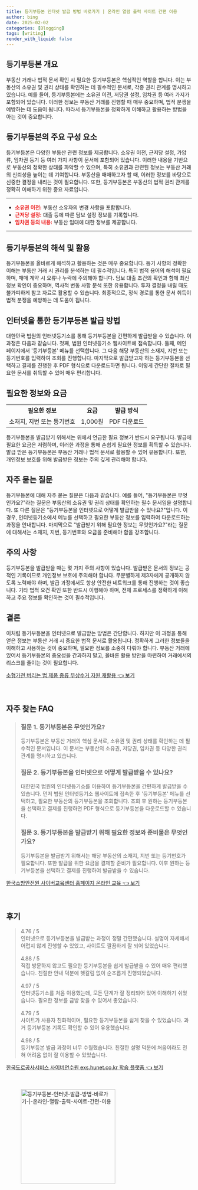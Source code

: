```yaml
---
title: 등기부등본 인터넷 발급 방법 바로가기 | 온라인 열람 출력 사이트 간편 이용
author: bing
date: 2025-02-02
categories: [Blogging]
tags: [writing]
render_with_liquid: false
---
```



<h2 id='등기부등본 개요'>등기부등본 개요</h2>

<p>부동산 거래나 법적 문서 확인 시 필요한 등기부등본은 핵심적인 역할을 합니다. 이는 부동산의 소유권 및 권리 상태를 확인하는 데 필수적인 문서로, 각종 권리 관계를 명시하고 있습니다. 예를 들어, 등기부등본에는 소유권 이전, 저당권 설정, 임차권 등 여러 가지가 포함되어 있습니다. 이러한 정보는 부동산 거래를 진행할 때 매우 중요하며, 법적 분쟁을 예방하는 데 도움이 됩니다. 따라서 등기부등본을 정확하게 이해하고 활용하는 방법을 아는 것이 중요합니다.</p>

<h2 id='등기부등본의 주요 구성 요소'>등기부등본의 주요 구성 요소</h2>

<p>등기부등본은 다양한 부동산 관련 정보를 제공합니다. 소유권 이전, 근저당 설정, 가압류, 임차권 등기 등 여러 가지 사항이 문서에 포함되어 있습니다. 이러한 내용을 기반으로 부동산의 정확한 상태를 파악할 수 있으며, 특히 소유권과 관련된 정보는 부동산 거래의 신뢰성을 높이는 데 기여합니다. 부동산을 매매하고자 할 때, 이러한 정보를 바탕으로 신중한 결정을 내리는 것이 필요합니다. 또한, 등기부등본은 부동산의 법적 권리 관계를 정확히 이해하기 위한 중요 자료입니다.</p>

<hr />

<ul>
    <li><b><span style="color: #ee2323;">소유권 이전:</span></b> 부동산 소유자의 변경 사항을 포함합니다.</li>
    <li><b><span style="color: #ee2323;">근저당 설정:</span></b> 대출 등에 따른 담보 설정 정보를 기록합니다.</li>
    <li><b><span style="color: #ee2323;">임차권 등의 내용:</span></b> 부동산 임대에 대한 정보를 제공합니다.</li>
</ul>

<hr />

<h2 id='등기부등본의 해석 및 활용'>등기부등본의 해석 및 활용</h2>

<p>등기부등본을 올바르게 해석하고 활용하는 것은 매우 중요합니다. 등기 사항의 정확한 이해는 부동산 거래 시 권리를 분석하는 데 필수적입니다. 특히 법적 용어의 해석이 필요하며, 매매 계약 시 오류나 누락에 주의해야 합니다. 담보 대출 조건의 확인과 함께 최신 정보 확인이 중요하며, 역사적 변동 사항 분석 또한 유용합니다. 투자 결정을 내릴 때도 불가피하게 참고 자료로 활용할 수 있습니다. 최종적으로, 정식 경로를 통한 문서 취득이 법적 분쟁을 예방하는 데 도움이 됩니다.</p>

<h2 id='인터넷을 통한 등기부등본 발급 방법'>인터넷을 통한 등기부등본 발급 방법</h2>

<p>대한민국 법원의 인터넷등기소를 통해 등기부등본을 간편하게 발급받을 수 있습니다. 이 과정은 다음과 같습니다. 첫째, 법원 인터넷등기소 웹사이트에 접속합니다. 둘째, 메인 페이지에서 '등기부등본' 메뉴를 선택합니다. 그 다음 해당 부동산의 소재지, 지번 또는 등기번호를 입력하여 조회를 진행합니다. 마지막으로 발급받고자 하는 등기부등본을 선택하고 결제를 진행한 후 PDF 형식으로 다운로드하면 됩니다. 이렇게 간단한 절차로 필요한 문서를 취득할 수 있어 매우 편리합니다.</p>

<h2 id='필요한 정보와 요금'>필요한 정보와 요금</h2>

<table>
    <tr>
        <td style="text-align: center; height: 17px;"><b>필요한 정보</b></td>
        <td style="text-align: center; height: 17px;"><b>요금</b></td>
        <td style="text-align: center; height: 17px;"><b>발급 방식</b></td>
    </tr>
    <tr>
        <td style="text-align: center; height: 17px;">소재지, 지번 또는 등기번호</td>
        <td style="text-align: center; height: 17px;">1,000원</td>
        <td style="text-align: center; height: 17px;">PDF 다운로드</td>
    </tr>
</table>

<p>등기부등본을 발급받기 위해서는 위에서 언급한 필요 정보가 반드시 요구됩니다. 발급에 필요한 요금은 저렴하며, 이러한 과정을 통해 손쉽게 필요한 정보를 획득할 수 있습니다. 발급 받은 등기부등본은 부동산 거래나 법적 문서로 활용할 수 있어 유용합니다. 또한, 개인정보 보호를 위해 발급받은 정보는 주의 깊게 관리해야 합니다.</p>

<h2 id='자주 묻는 질문'>자주 묻는 질문</h2>

<p>등기부등본에 대해 자주 묻는 질문은 다음과 같습니다. 예를 들어, "등기부등본은 무엇인가요?"라는 질문은 부동산의 소유권 및 권리 상태를 확인하는 필수 문서임을 설명합니다. 또 다른 질문은 "등기부등본을 인터넷으로 어떻게 발급받을 수 있나요?"입니다. 이 경우, 인터넷등기소에서 메뉴를 선택하고 필요한 부동산 정보를 입력하여 다운로드하는 과정을 안내합니다. 마지막으로 "발급받기 위해 필요한 정보는 무엇인가요?"라는 질문에 대해서는 소재지, 지번, 등기번호와 요금을 준비해야 함을 강조합니다.</p>

<h2 id='주의 사항'>주의 사항</h2>

<p>등기부등본을 발급받을 때는 몇 가지 주의 사항이 있습니다. 발급받은 문서의 정보는 공적인 기록이므로 개인정보 보호에 주의해야 합니다. 무분별하게 제3자에게 공개하지 않도록 노력해야 하며, 발급 과정에서도 항상 안전한 네트워크를 통해 진행하는 것이 좋습니다. 기타 법적 요건 확인 또한 반드시 이행해야 하며, 전체 프로세스를 정확하게 이해하고 주요 정보를 확인하는 것이 필수적입니다.</p>

<h2 id='결론'>결론</h2>

<p>이처럼 등기부등본을 인터넷으로 발급받는 방법은 간단합니다. 하지만 이 과정을 통해 얻은 정보는 부동산 거래 시 중요한 법적 문서로 활용됩니다. 정확하게 그러한 정보들을 이해하고 사용하는 것이 중요하며, 필요한 정보를 소중히 다뤄야 합니다. 부동산 거래에 있어서 등기부등본의 중요성을 간과하지 말고, 올바른 활용 방안을 마련하여 거래에서의 리스크를 줄이는 것이 필요합니다.</p>


<p><a class="click-button" title="소형가전 버리는 법 제품 종류 무상수거 자원 재활용" href="https://purplelist.github.io/posts/%EC%86%8C%ED%98%95%EA%B0%80%EC%A0%84-%EB%B2%84%EB%A6%AC%EB%8A%94-%EB%B2%95-%EC%A0%9C%ED%92%88-%EC%A2%85%EB%A5%98-%EB%AC%B4%EC%83%81%EC%88%98%EA%B1%B0-%EC%9E%90%EC%9B%90-%EC%9E%AC%ED%99%9C%EC%9A%A9/" rel="dofollow">소형가전 버리는 법 제품 종류 무상수거 자원 재활용 👈 보기</a></p><br>
<h2 id='자주_찾는_FAQ'>자주 찾는 FAQ</h2>
<div itemscope="" itemtype="https://schema.org/FAQPage"> 
<blockquote> 
<div itemscope="" itemprop="mainEntity" itemtype="https://schema.org/Question"> 
<h3 itemprop="name">질문 1. 등기부등본은 무엇인가요? </h3> 
<div itemscope="" itemprop="acceptedAnswer" itemtype="https://schema.org/Answer"> 
<span itemprop="text"> 
<p>등기부등본은 부동산 거래의 핵심 문서로, 소유권 및 권리 상태를 확인하는 데 필수적인 문서입니다. 이 문서는 부동산의 소유권, 저당권, 임차권 등 다양한 권리 관계를 명시하고 있습니다.</p> 
</span> 
</div> 
</div> 
<div itemscope="" itemprop="mainEntity" itemtype="https://schema.org/Question"> 
<h3 itemprop="name">질문 2. 등기부등본을 인터넷으로 어떻게 발급받을 수 있나요? </h3> 
<div itemscope="" itemprop="acceptedAnswer" itemtype="https://schema.org/Answer"> 
<span itemprop="text"> 
<p>대한민국 법원의 인터넷등기소를 이용하여 등기부등본을 간편하게 발급받을 수 있습니다. 먼저 법원 인터넷등기소 웹사이트에 접속한 후 '등기부등본' 메뉴를 선택하고, 필요한 부동산의 등기부등본을 조회합니다. 조회 후 원하는 등기부등본을 선택하고 결제를 진행하면 PDF 형식으로 등기부등본을 다운로드할 수 있습니다.</p> 
</span> 
</div> 
</div> 
<div itemscope="" itemprop="mainEntity" itemtype="https://schema.org/Question"> 
<h3 itemprop="name">질문 3. 등기부등본을 발급받기 위해 필요한 정보와 준비물은 무엇인가요? </h3> 
<div itemscope="" itemprop="acceptedAnswer" itemtype="https://schema.org/Answer"> 
<span itemprop="text"> 
<p>등기부등본을 발급받기 위해서는 해당 부동산의 소재지, 지번 또는 등기번호가 필요합니다. 또한 발급을 위한 요금을 결제할 준비가 필요합니다. 이후 원하는 등기부등본을 선택하고 결제를 진행하여 발급받을 수 있습니다.</p> 
</span> 
</div> 
</div> 
</blockquote> 
</div>
<p><a class="click-button" title="한국소방안전원 사이버교육센터 홈페이지 온라인 교육" href="https://purplelist.github.io/posts/%ED%95%9C%EA%B5%AD%EC%86%8C%EB%B0%A9%EC%95%88%EC%A0%84%EC%9B%90-%EC%82%AC%EC%9D%B4%EB%B2%84%EA%B5%90%EC%9C%A1%EC%84%BC%ED%84%B0-%ED%99%88%ED%8E%98%EC%9D%B4%EC%A7%80-%EC%98%A8%EB%9D%BC%EC%9D%B8-%EA%B5%90%EC%9C%A1/" rel="dofollow">한국소방안전원 사이버교육센터 홈페이지 온라인 교육 👈 보기</a></p><br>
<h2 id='후기'>후기</h2>
<div itemscope itemtype="https://schema.org/Product">
  <blockquote>
  <div itemprop="review" itemscope itemtype="https://schema.org/Review">
      <div itemprop="reviewRating" itemscope itemtype="https://schema.org/Rating"> <span itemprop="ratingValue">4.76</span> / <span itemprop="bestRating">5</span> </div>
      <span itemprop="reviewBody">인터넷으로 등기부등본을 발급받는 과정이 정말 간편했습니다. 설명이 자세해서 어렵지 않게 진행할 수 있었고, 사이트도 깔끔하게 잘 되어 있었습니다.</span>
  </div>
  <br>
  <div itemprop="review" itemscope itemtype="https://schema.org/Review">
      <div itemprop="reviewRating" itemscope itemtype="https://schema.org/Rating"> <span itemprop="ratingValue">4.88</span> / <span itemprop="bestRating">5</span> </div>
      <span itemprop="reviewBody">직접 방문하지 않고도 필요한 등기부등본을 쉽게 발급받을 수 있어 매우 편리했습니다. 친절한 안내 덕분에 헷갈림 없이 순조롭게 진행되었습니다.</span>
  </div>
  <br>
  <div itemprop="review" itemscope itemtype="https://schema.org/Review">
      <div itemprop="reviewRating" itemscope itemtype="https://schema.org/Rating"> <span itemprop="ratingValue">4.97</span> / <span itemprop="bestRating">5</span> </div>
      <span itemprop="reviewBody">인터넷등기소를 처음 이용했는데, 모든 단계가 잘 정리되어 있어 이해하기 쉬웠습니다. 필요한 정보를 금방 찾을 수 있어서 좋았습니다.</span>
  </div>
  <br>
  <div itemprop="review" itemscope itemtype="https://schema.org/Review">
      <div itemprop="reviewRating" itemscope itemtype="https://schema.org/Rating"> <span itemprop="ratingValue">4.79</span> / <span itemprop="bestRating">5</span> </div>
      <span itemprop="reviewBody">사이트가 사용자 친화적이며, 필요한 등기부등본을 쉽게 찾을 수 있었습니다. 과거 등기부등본 기록도 확인할 수 있어 유용했습니다.</span>
  </div>
  <br>
  <div itemprop="review" itemscope itemtype="https://schema.org/Review">
      <div itemprop="reviewRating" itemscope itemtype="https://schema.org/Rating"> <span itemprop="ratingValue">4.98</span> / <span itemprop="bestRating">5</span> </div>
      <span itemprop="reviewBody">등기부등본 발급 과정이 너무 수월했습니다. 친절한 설명 덕분에 처음이라도 전혀 어려움 없이 잘 이용할 수 있었습니다.</span>
  </div>
  </blockquote>
</div>
<p><a class="click-button" title="한국도로공사서비스 사이버연수원 exs.hunet.co.kr 학습 플랫폼" href="https://purplelist.github.io/posts/%ED%95%9C%EA%B5%AD%EB%8F%84%EB%A1%9C%EA%B3%B5%EC%82%AC%EC%84%9C%EB%B9%84%EC%8A%A4-%EC%82%AC%EC%9D%B4%EB%B2%84%EC%97%B0%EC%88%98%EC%9B%90-exs.hunet.co.kr-%ED%95%99%EC%8A%B5-%ED%94%8C%EB%9E%AB%ED%8F%BC/" rel="dofollow">한국도로공사서비스 사이버연수원 exs.hunet.co.kr 학습 플랫폼 👈 보기</a></p><br>
<figure class="image"><img src="https://purplelist.github.io/assets/img/thumbnail/등기부등본-인터넷-발급-방법-바로가기-|-온라인-열람-출력-사이트-간편-이용.webp" alt="등기부등본-인터넷-발급-방법-바로가기-|-온라인-열람-출력-사이트-간편-이용" width="256" height="256"></figure>